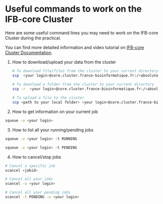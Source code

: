 # Useful commands to work on the IFB-core Cluster

Here are some useful command lines you may need to work on the IFB-core Cluster during the practical.

You can find more detailed information and video tutorial on [IFB-core Cluster Documentation](https://ifb-elixirfr.gitlab.io/cluster/doc/).

1. How to download/upload your data from the cluster

   ```bash
   # To download file/files from the cluster to your current directory
   scp  <your login>@core.cluster.france-bioinformatique.fr:/<absolute path to your file> .
   
   # To download a folder from the cluster to your current directory
   scp -r  <your login>@core.cluster.france-bioinformatique.fr:/<absolute path to your folder> .
    
   # To upload a file to the cluster
   scp <path to your local folder> <your login>@core.cluster.france-bioinformatique.fr:/<absolute path to the target folder>
   ```

2. How to get information on your current job

```bash
squeue -u <your login>
```

3. How to list all your running/pending jobs

```bash
squeue -u <your login> -t RUNNING

squeue -u <your login> -t PENDING
```

4. How to cancel/stop jobs

```bash
# Cancel a specific job
scancel <jobid>

# Cancel all your jobs
scancel -u <your login>

# Cancel all your pending jobs
scancel -t PENDING -u <your login>
```
